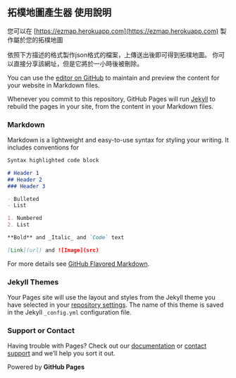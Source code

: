 ## 拓樸地圖產生器 使用說明

您可以在 [https://ezmap.herokuapp.com](https://ezmap.herokuapp.com) 製作屬於您的拓樸地圖

依照下方描述的格式製作json格式的檔案，上傳送出後即可得到拓樸地圖。
你可以直接分享該網址，但是它將於一小時後被刪除。

You can use the [editor on GitHub](https://github.com/Chun-Cheng/ezmap/edit/gh-pages/index.md) to maintain and preview the content for your website in Markdown files.

Whenever you commit to this repository, GitHub Pages will run [Jekyll](https://jekyllrb.com/) to rebuild the pages in your site, from the content in your Markdown files.

### Markdown

Markdown is a lightweight and easy-to-use syntax for styling your writing. It includes conventions for

```markdown
Syntax highlighted code block

# Header 1
## Header 2
### Header 3

- Bulleted
- List

1. Numbered
2. List

**Bold** and _Italic_ and `Code` text

[Link](url) and ![Image](src)
```

For more details see [GitHub Flavored Markdown](https://guides.github.com/features/mastering-markdown/).

### Jekyll Themes

Your Pages site will use the layout and styles from the Jekyll theme you have selected in your [repository settings](https://github.com/Chun-Cheng/ezmap/settings). The name of this theme is saved in the Jekyll `_config.yml` configuration file.

### Support or Contact

Having trouble with Pages? Check out our [documentation](https://docs.github.com/categories/github-pages-basics/) or [contact support](https://github.com/contact) and we’ll help you sort it out.


Powered by **GitHub Pages**
